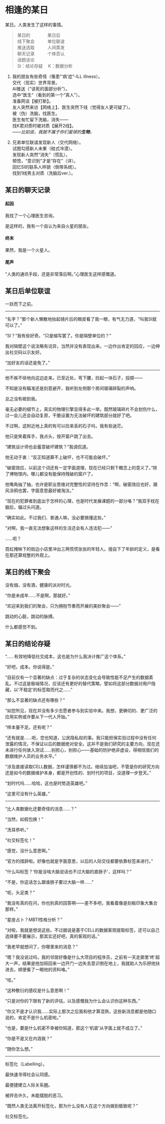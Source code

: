 # 相逢的某日

某日。人类发生了这样的事情。

>某日的　　　　某日后  
线下聚会　　　单位联谊  
推送选取　　　人间蒸发  
聊天记录　　　个体否认  
话题谈论  
Si：结论存疑 　K：数据分析

1. 我的朋友有些奇怪（罹患“‘病’症”-ILL illness）。  
交代（现实）世界背景。  
AI推送（“该死的面部分析”）。  
选中“医生”（看到的第一个“真人”）。  
准备网谈【被打断】。  
友人突然来访【网络上】、医生突然下线（觉得友人更可疑了）。  
被（伪）洗脑，找医生。  
医生匆忙留下洗脑，消失——  
找K君对质时被对质【展开2线】。  
*——比如说，我就不属于你们星球的**生物**。*

2. 兄弟单位联谊发现新人（交代网络）。  
试图勾搭新人未果（硅式冷漠）。  
发现新人突然“消失”（慌乱）。  
顿悟，“意识到”才是“存在”（详）。  
回忆SI的联系人样貌（倒带系统）。  
找到1线男主对质（洗脑后ver.）。  

## 某日的聊天记录

#### 起因

我找了一个心理医生咨询。

是这样的，我有一个自认为来自火星的朋友。

#### 终末

果然，我是一个火星人。

#### 尾声

“人类的通讯手段，还是非常落后啊。”心理医生这样感慨道。

## 某日后单位联谊

一跃而下之前。

-----

“名字？”那个新人懒散地抬起镜片后的眼皮看了我一眼，有气无力道，“叫我SI就可以了。”

“SI？”我有些好奇。“只是缩写罢了。你是隔壁单位的？”

我对隔壁这个说法略有诧异，当然并没有表现出来。一边作出肯定的回应，一边伸出社交码以示友好。

“加好友的话还是免了。”

---

他不疾不徐地向这边走来。已至近处，弯下腰，捡起一块石子，投掷——

不知是没有瞄准还是刻意避开，我听到左侧那个房间玻璃碎裂的声响。

总之没有砸到我。

毫无必要的细节上，真实的物理引擎显得多此一举。既然玻璃碎片不会划伤什么，过一会儿还会自动复原，干脆设置为无法破坏的建筑部分就好了吧。

不过啊，这附近地上真的有可以捡来丢的石子吗，我有些迷茫。

他只是笑着挥手，我点头，按开窗户跳了出去。

“建筑设计师也会蓄意破坏建筑？”我调侃道。

他无动于衷：“反正知道算不上破坏，也不可能会破坏。”

“破窗效应，以前这个词还有一定字面道理，现在已经只剩下概念上的意义了。”除了博物馆内，哪儿都没有能保持残破的窗户了。

他嘴角抽了抽，也许是职业思维对完整性的坚持在作祟：“啊，破窗效应也好，跟风涂鸦也罢，字面意思最好被淘汰。”

“现在的犯罪者到底出于怎样的心理，也是时代发展课题的一部分咯？”我双手枕在脑后，偏过头问道。

“确实如此。不过我们、普通人嘛，没必要搞懂这些。”

“对啊，我一直无法想象这样的生活还会有人违法犯——”

……呃？

霓虹掩映下的街边小店里冲出三两慌慌张张的年轻人。擅自下了年龄的定义，是看在那还算规整的外观上。

## 某日的线下聚会

没有烟，没有酒，健康的派对时光。

“你是未成年……不是啊，那就好。”

“欢迎来到我们的聚会，只为拥抱节奏而开展的美妙聚会——”

跳动的心脏，跳动的脉搏。

什么都感觉不到。

## 某日的结论存疑

“……有效地降低社交成本，这也是为什么我决计推广这个体系。”

“好吧，成本。你说得是。”

“目前仅有一个显著的缺点：过于复杂的状态变化会导致性能不足产生的数据紊乱。不过这是极端情况，应该还有更好的替代策略，譬如将这部分数据对用户隐藏，以‘不稳定’的标签取而代之……”

“那么不显著的缺点还有哪些？”

“如您所见，现在并没有多少志愿者参与到实验中来。我想，更确切的、更广泛的应用实例或许要从下一代人开始。”

“样本量不足。还有呢？”

“还有就是……呃，您也知道，公民隐私权的事。我只能担保实验过程中没有任何泄露的情况，不保证以后的数据绝对安全。这并不是我们研究的主要方向，现在还未进行任何骇入测试……别担心，别担心——基础的防护绝非虚设，得相信我们的数据维护人员的业务水平。”

“涉及直接读取CELL数据，怎样谨慎都不为过。继续加油吧，不管是你的研究方向还是如今的数据维护本身，都是开创性的、划时代的项目，没道理一步登天。”

“划时代吗……哈哈，这也是时势造英雄吧。”

“这里可没有什么英雄。”

---

“比人类数据化还要奇怪的消息……？”

“当然，如假包换！”

“洗耳恭听。”

“社交标签化！”

“感觉，没什么意思啊。”

“官方的措辞啦。好像也就是字面意思，以后的人际交往都要依靠标签来进行。”

“什么叫标签？‘你是没啥大脑说话也不过大脑的直肠子’，这样吗？”

“不是，你这话怎么跟谁肠子要过大脑一样……”

“呃，头足类？”

“我没有真的在问，你也别真的回答啊——差不多吧，我看着像是刻板印象大集合那样。”

“星座占卜？MBTI性格分析？”

“对啦，我就是想说这些。不过据说是基于CELL的数据客观提取标签，还可以自己选择要不要展示，那其实还好吧，真的客观的话。”

“我老早就想问了，你哪里来的消息？”

“嗯？我没说过吗，我的邻居好像是什么大项目的程序员，之前有一天走廊里‘咚’超大一声，结果是他加班回来一边开门一边失去意识倒在地上，我就助人为乐把他扶进去，顺便看了一眼他的资料咯。”

“哇。”

“这种敷衍的感叹是什么意思啊！”

“只是对你的下限有了新的评估，以及感慨我为什么会认识你这种东西。”

“你又不是才认识我……实际上那次之后我和他才算混熟，这些新消息都是他随口说的，肯定不是什么机密啦。”

“也是，要是什么机密不幸被你知道，那这个‘机密’从字面上就不成立了。”

“你是不是又在内涵我？”

“随你怎么想。”

---

标签化（Labelling）。

最快速寻得社会认同感。

最便捷建立人际关系圈。

被抨击许久，未能摆脱的恶习。

“既然人类无法离开标签化，那为什么没有人在这个方向做到极致呢？”

社交标签化。
